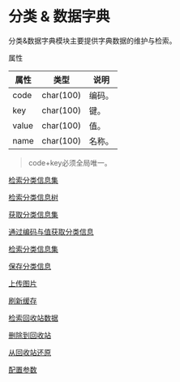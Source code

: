# 分类 & 数据字典

分类&数据字典模块主要提供字典数据的维护与检索。


属性

|属性|类型|说明|
|---|---|---|
|code|char(100)|编码。|
|key|char(100)|键。|
|value|char(100)|值。|
|name|char(100)|名称。|

> code+key必须全局唯一。

[检索分类信息集](doc/query.md)

[检索分类信息树](doc/tree.md)

[获取分类信息集](doc/get.md)

[通过编码与值获取分类信息](doc/find.md)

[检索分类信息集](doc/list.md)

[保存分类信息](doc/save.md)

[上传图片](doc/upload.md)

[刷新缓存](doc/refresh.md)

[检索回收站数据](../ranch-base/doc/recycle.md)

[删除到回收站](../ranch-base/doc/recycle-delete.md)

[从回收站还原](../ranch-base/doc/recycle-restore.md)

[配置参数](src/main/resources/classify.ranch.config)
